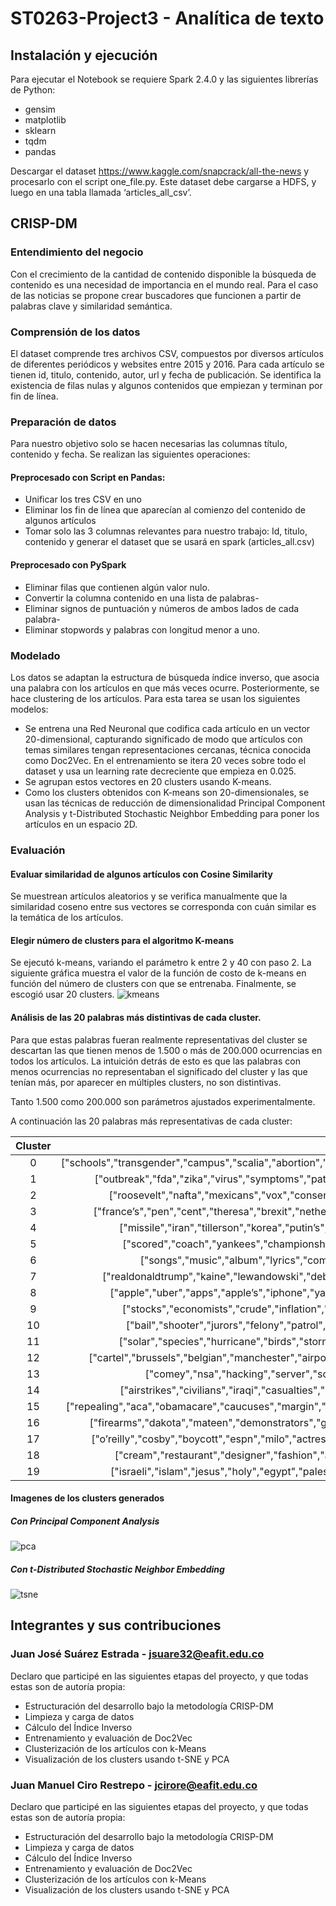 # ST0263-Project3 - Analítica de texto

## Instalación y ejecución
Para ejecutar el Notebook se requiere Spark 2.4.0 y las siguientes librerías de Python:
* gensim
* matplotlib
* sklearn
* tqdm
* pandas

Descargar el dataset https://www.kaggle.com/snapcrack/all-the-news y procesarlo con el script one_file.py. Este dataset debe cargarse a HDFS, y luego en una tabla llamada ‘articles_all_csv’.

## CRISP-DM
### Entendimiento del negocio 
Con el crecimiento de la cantidad de contenido disponible la búsqueda de contenido es una necesidad de importancia en el mundo real. Para el caso de  las noticias se propone crear buscadores que funcionen a partir de palabras clave y similaridad semántica.

### Comprensión de los datos
El dataset comprende tres archivos CSV, compuestos por diversos artículos de diferentes periódicos y websites entre 2015 y 2016. Para cada artículo se tienen id,  titulo, contenido, autor, url y fecha de publicación. Se identifica la existencia de filas nulas y algunos contenidos que empiezan y terminan por fin de línea.

### Preparación de datos
Para nuestro objetivo solo se hacen necesarias las columnas título, contenido y fecha.  Se realizan las siguientes operaciones:

#### Preprocesado con Script en Pandas:
* Unificar los tres CSV en uno 
* Eliminar los fin de línea que aparecían al comienzo del contenido de algunos artículos 
* Tomar solo las 3 columnas relevantes para nuestro trabajo: Id, titulo, contenido y generar el dataset que se usará en spark (articles_all.csv)

#### Preprocesado con PySpark 
* Eliminar filas que contienen algún valor nulo.
* Convertir la columna contenido en una lista de palabras-
* Eliminar signos de puntuación y números de ambos lados de cada palabra-
* Eliminar stopwords y palabras con longitud menor a uno.

### Modelado
Los datos se adaptan la estructura de búsqueda índice inverso, que asocia una palabra con los artículos en que más veces ocurre. Posteriormente, se hace clustering de los artículos. Para esta tarea se usan los siguientes modelos:

* Se entrena una Red Neuronal que codifica cada artículo en un vector 20-dimensional, capturando significado de modo que artículos con temas similares tengan representaciones cercanas, técnica conocida como Doc2Vec. En el entrenamiento se itera 20 veces sobre todo el dataset y usa un learning rate decreciente que empieza en 0.025.
* Se agrupan estos vectores en 20 clusters usando K-means.
* Como los clusters obtenidos con  K-means son 20-dimensionales, se usan las técnicas de reducción de dimensionalidad Principal Component Analysis y t-Distributed Stochastic Neighbor Embedding para poner los artículos en un espacio 2D. 

### Evaluación
#### Evaluar similaridad de algunos artículos con Cosine Similarity
Se muestrean artículos aleatorios y se verifica manualmente que la similaridad coseno entre sus vectores se corresponda con cuán similar es la temática de los artículos. 
#### Elegir número de clusters para el algoritmo K-means
Se ejecutó k-means, variando el parámetro k entre 2 y 40 con paso 2. La siguiente gráfica muestra el valor de la función de costo de k-means en función del número de clusters con que se entrenaba. Finalmente, se escogió usar 20 clusters.
![kmeans](/images/kmeans.png?raw=true "kmeans")

#### Análisis de las 20 palabras más distintivas de cada cluster.
Para que estas palabras fueran realmente representativas del cluster se descartan las que tienen menos de 1.500 o más de 200.000 ocurrencias en todos los artículos. La intuición detrás de esto es que las palabras con menos ocurrencias no representaban el significado del cluster y las que tenían más, por aparecer en múltiples clusters, no son distintivas. 

Tanto 1.500 como 200.000 son parámetros ajustados experimentalmente. 

A continuación las 20 palabras más representativas de cada cluster: 

| Cluster |                                                                                                  Most Distinctive Words                                                                                                 |
|:-------:|:-----------------------------------------------------------------------------------------------------------------------------------------------------------------------------------------------------------------------:|
|    0    | ["schools","transgender","campus","scalia","abortion","gorsuch","faculty","teachers","justices","devos","colleges","antonin","legislature","students","abortions","charter","bathrooms","clinics","school’s","court’s"] |
|    1    |         ["outbreak","fda","zika","virus","symptoms","patients","genetic","mosquitoes","infected","disease","clinical","mosquito","treatments","autism","vaccine","cdc","diet","bacteria","diseases","infection"]        |
|    2    |            ["roosevelt","nafta","mexicans","vox","conservatism","gingrich","nixon","romney","elites","coal","populist","pruitt","populism","tpp","reagan","inaugural","reader","mitt","bannon","nationalism"]           |
|    3    |         ["france’s","pen","cent","theresa","brexit","netherlands","merkel","european","britain’s","chancellor","bloc","parliament","eu","britain","labour","macron","cameron","referendum","le","parliamentary"]        |
|    4    |           ["missile","iran","tillerson","korea","putin’s","ballistic","xi","nuclear","sanctions","iran’s","korean","ukraine","taiwan","nato","missiles","pyongyang","jong","netanyahu","korea’s","peninsula"]           |
|    5    |               ["scored","coach","yankees","championship","tournament","ball","nfl","players","knicks","nba","giants","league","player","jets","curry","yards","quarterback","warriors","mets","patriots"]               |
|    6    |                      ["songs","music","album","lyrics","comedy","episodes","pop","show’s","movie","film","episode","jazz","comic","movies","musical","band","films","song","characters","broadway"]                     |
|    7    |            ["realdonaldtrump","kaine","lewandowski","debates","melania","gingrich","conway","msnbc","biden","hannity","pac","carson","palin","pence","jeb","sexist","weiner","hillary’s","kellyanne","mate"]            |
|    8    |              ["apple","uber","apps","apple’s","iphone","yahoo","motors","startup","tesla","acquisition","merger","musk","inc","software","microsoft","samsung","smartphone","antitrust","android","google"]             |
|    9    |                ["stocks","economists","crude","inflation","wells","fed","monetary","index","stimulus","exports","dow","bonds","mnuchin","imports","dollar","reserve","nasdaq","securities","fargo","s&p"]               |
|    10   |             ["bail","shooter","jurors","felony","patrol","cop","inmates","sheriff’s","officer","police","custody","shooting","firearm","sheriff","cops","hernandez","nypd","shootings","officers","fatally"]            |
|    11   |                ["solar","species","hurricane","birds","storm","weather","arctic","warming","mars","fish","moon","ocean","winds","nasa","scientists","snow","planet","temperatures","temperature","earth"]               |
|    12   |        ["cartel","brussels","belgian","manchester","airport","rio","attackers","swedish","turkey’s","migrant","migrants","turkish","sweden","coup","duterte","istanbul","detained","erdogan","asylum","attacker"]       |
|    13   |                 ["comey","nsa","hacking","server","schiff","fbi","abedin","cia","comey’s","collusion","fbi’s","leaks","mueller","flynn’s","nunes","flynn","yates","kislyak","intelligence","classified"]                |
|    14   |           ["airstrikes","civilians","iraqi","casualties","afghan","rebel","mosul","aleppo","taliban","rebels","assad","fighters","raqqa","baghdad","syrian","bashar","sunni","militants","syria’s","kurdish"]           |
|    15   |     ["repealing","aca","obamacare","caucuses","margin","repeal","insurers","delegate","sanders’s","medicaid","kasich","filibuster","caucus","medicare","ryan’s","gop’s","delegates","turnout","premiums","contests"]    |
|    16   |         ["firearms","dakota","mateen","demonstrators","guns","deportation","dhs","policing","ferguson","gun","rouge","shootings","nypd","sanctuary","orlando","tribe","protesters","baton","refuge","pipeline"]         |
|    17   |          ["o’reilly","cosby","boycott","espn","milo","actress","gawker","trans","academy","harassment","feminist","ailes","awards","celebrities","yiannopoulos","oscar","sexist","instagram","anthem","makeup"]         |
|    18   |              ["cream","restaurant","designer","fashion","art","painting","chicken","design","taste","listing","wedding","beer","restaurants","museum","cooking","wine","cheese","kitchen","coffee","meal"]              |
|    19   |          ["israeli","islam","jesus","holy","egypt","palestinian","palestinians","francis","pope","jerusalem","christians","israel’s","jews","cuban","cuba","catholic","castro","jewish","holocaust","egyptian"]         


#### Imagenes de los clusters generados
##### Con Principal Component Analysis
![pca](/images/pca.png?raw=true "pca")

##### Con t-Distributed Stochastic Neighbor Embedding 
![tsne](/images/tsne.png?raw=true "tsne")

## Integrantes y sus contribuciones

### Juan José Suárez Estrada - jsuare32@eafit.edu.co
Declaro que participé en las siguientes etapas del proyecto, y que todas estas son de autoría propia:
* Estructuración del desarrollo bajo la metodología CRISP-DM
* Limpieza y carga de datos
* Cálculo del Índice Inverso
* Entrenamiento y evaluación de Doc2Vec
* Clusterización de los artículos con k-Means
* Visualización de los clusters usando t-SNE y PCA

### Juan Manuel Ciro Restrepo - jcirore@eafit.edu.co
Declaro que participé en las siguientes etapas del proyecto, y que todas estas son de autoría propia:
* Estructuración del desarrollo bajo la metodología CRISP-DM
* Limpieza y carga de datos
* Cálculo del Índice Inverso
* Entrenamiento y evaluación de Doc2Vec
* Clusterización de los artículos con k-Means
* Visualización de los clusters usando t-SNE y PCA

